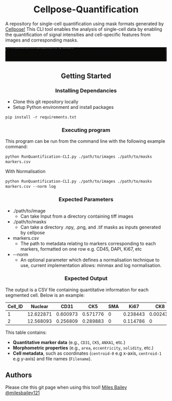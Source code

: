 <h1 align="center">Cellpose-Quantification</h1>

A repository for single-cell quantification using mask formats generated by [Cellpose!](https://github.com/MouseLand/cellpose) This CLI tool enables the analysis of single-cell data by enabling the quantification of signal intensities and cell-specific features from images and corresponding masks.

![Alt text](assets\gifs\cellpose-quantification.gif)

<h2 align="center">Getting Started</h2>
<h3 align="center">Installing Dependancies</h2>

* Clone this git repository locally
* Setup Python environment and install packages

```
pip install -r requirements.txt
```
<h3 align="center">Executing program</h2>

This program can be run from the command line with the following example command:
```
python RunQuantification-CLI.py ./path/to/images ./path/to/masks markers.csv 
```
With Normalisation
```
python RunQuantification-CLI.py ./path/to/images ./path/to/masks markers.csv --norm log
```

<h3 align="center">Expected Parameters</h2>

* ./path/to/image
  * Can take Input from a directory containing tiff images
* ./path/to/masks
  * Can take a directory .npy, .png, and .tif masks as inputs generated by cellpose
* markers.csv
  * The path to metadata relating to markers corresponding to each markers, formatted on one row e.g. CD45, DAPI, Ki67, etc
* --norm
  * An optional parameter which defines a normalisation technique to use, current implementation allows: minmax and log normalisation. 
 
<h3 align="center">Expected Output</h2>

The output is a CSV file containing quantitative information for each segmented cell. Below is an example:  

| Cell_ID | Nuclear   | CD31       | CK5       | SMA | Ki67       | CK8       | CCASP3      | area | centroid-0 | centroid-1 | perimeter | eccentricity | solidity   | orientation | Filename    |  
|---------|-----------|------------|-----------|-----|------------|-----------|-------------|------|------------|------------|-----------|--------------|------------|-------------|-------------|
| 1       | 12.622871 | 0.600973   | 0.571776  | 0   | 0.238443   | 0.002433  | 0.381995    | 411  | 200.211679 | 697.878345 | 96.041631 | 0.959712     | 0.942661   | 0.067159    | Image_1.tif |  
| 2       | 12.568093 | 0.256809   | 0.289883  | 0   | 0.114786   | 0         | 1.830739    | 514  | 244.719844 | 698.120623 | 115.213203| 0.974378     | 0.955390   | 0.045165    | Image_1.tif |  

This table contains:  
- **Quantitative marker data** (e.g., `CD31`, `CK5`, `ANXA1`, etc.)  
- **Morphometric properties** (e.g., `area`, `eccentricity`, `solidity`, etc.)  
- **Cell metadata**, such as coordinates (`centroid-0` e.g x-axis, `centroid-1` e.g y-axis) and file names (`Filename`).  

## Authors
Please cite this git page when using this tool!
[Miles Bailey](https://github.com/milesbailey121)  
[@milesbailey121](https://twitter.com/milesbailey121)
